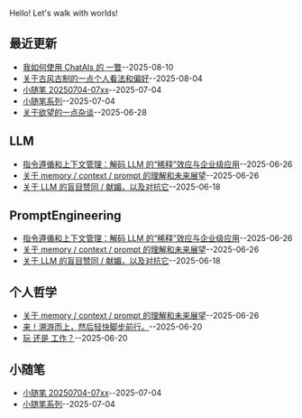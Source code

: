 Hello! Let's walk with worlds!

## 最近更新
- [我如何使用 ChatAIs 的 一瞥](https://github.com/alterxyz/gitblog/issues/13)--2025-08-10
- [关于古风古制的一点个人看法和偏好](https://github.com/alterxyz/gitblog/issues/12)--2025-08-04
- [小随笔 20250704-07xx](https://github.com/alterxyz/gitblog/issues/11)--2025-07-04
- [小随笔系列](https://github.com/alterxyz/gitblog/issues/10)--2025-07-04
- [关于欲望的一点杂谈](https://github.com/alterxyz/gitblog/issues/9)--2025-06-28
## LLM

- [指令遵循和上下文管理：解码 LLM 的“稀释”效应与企业级应用](https://github.com/alterxyz/gitblog/issues/7)--2025-06-26
- [关于 memory / context / prompt 的理解和未来展望](https://github.com/alterxyz/gitblog/issues/6)--2025-06-26
- [关于 LLM 的盲目赞同 / 献媚，以及对抗它](https://github.com/alterxyz/gitblog/issues/3)--2025-06-18
## PromptEngineering

- [指令遵循和上下文管理：解码 LLM 的“稀释”效应与企业级应用](https://github.com/alterxyz/gitblog/issues/7)--2025-06-26
- [关于 memory / context / prompt 的理解和未来展望](https://github.com/alterxyz/gitblog/issues/6)--2025-06-26
- [关于 LLM 的盲目赞同 / 献媚，以及对抗它](https://github.com/alterxyz/gitblog/issues/3)--2025-06-18
## 个人哲学

- [关于 memory / context / prompt 的理解和未来展望](https://github.com/alterxyz/gitblog/issues/6)--2025-06-26
- [来！溯游而上，然后轻快脚步前行。](https://github.com/alterxyz/gitblog/issues/5)--2025-06-20
- [玩 还是 工作？](https://github.com/alterxyz/gitblog/issues/4)--2025-06-20
## 小随笔

- [小随笔 20250704-07xx](https://github.com/alterxyz/gitblog/issues/11)--2025-07-04
- [小随笔系列](https://github.com/alterxyz/gitblog/issues/10)--2025-07-04
